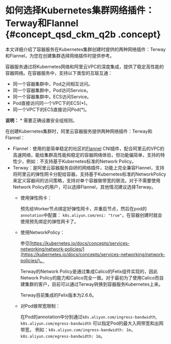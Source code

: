 # 如何选择Kubernetes集群网络插件：Terway和Flannel {#concept_qsd_ckm_q2b .concept}

本文详细介绍了容器服务在Kubernetes集群创建时提供的两种网络插件：Terway和Flannel，为您在创建集群选择网络插件时提供参考。

容器服务通过将Kubernetes网络和阿里云VPC的深度集成，提供了稳定高性能的容器网络。在容器服务中，支持以下类型的互联互通：

-   同一个容器集群中，Pod之间相互访问。
-   同一个容器集群中，Pod访问Service。
-   同一个容器集群中，ECS访问Service。
-   Pod直接访问同一个VPC下的ECS\(\*\)。
-   同一个VPC下的ECS直接访问Pod\(\*\)。

**说明：** \* 需要正确设置安全组规则。

在创建Kubernetes集群时，阿里云容器服务提供两种网络插件：Terway和Flannel：

-   Flannel：使用的是简单稳定的社区的[Flannel](https://github.com/coreos/flannel) CNI插件，配合阿里云的VPC的高速网络，能给集群高性能和稳定的容器网络体验，但功能偏简单，支持的特性少，例如：不支持基于Kubernetes标准的Network Policy。
-   Terway：是阿里云容器服务自研的网络插件，功能上完全兼容Flannel，支持将阿里云的弹性网卡分配给容器，支持基于Kubernetes标准的NetworkPolicy来定义容器间的访问策略，支持对单个容器做带宽的限流。对于不需要使用Network Policy的用户，可以选择Flannel，其他情况建议选择Terway。
    -   使用弹性网卡：

        预先给Worker节点绑定好弹性网卡，并重启节点，然后在pod的`annotation`中配置： `k8s.aliyun.com/eni: "true"`，在容器创建时就会使用预先绑定的弹性网卡了。

    -   使用NetworkPolicy：

        参见[https://kubernetes.io/docs/concepts/services-networking/network-policies/](https://kubernetes.io/docs/concepts/services-networking/network-policies/)。

        Terway的Network Policy是通过集成Calico的Felix组件实现的，因此Network Policy的能力和Calico完全一致。对于最初为了使用Calico而自建集群的客户，目前可以通过Terway转换到容器服务Kubernetes上来。

        Terway目前集成的Felix版本为2.6.6。

    -   对Pod做带宽限制：

        在Pod的annotation中分别通过`k8s.aliyun.com/ingress-bandwidth`, `k8s.aliyun.com/egress-bandwidth` 可以指定Pod的最大入网带宽和出网带宽， 例如：`k8s.aliyun.com/ingress-bandwidth: 1m`，`k8s.aliyun.com/egress-bandwidth: 1m`。


